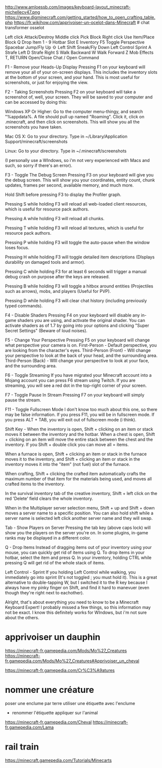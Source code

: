 http://www.amloessb.com/images/keyboard-layout_minecraft-michellecv47.png
https://www.digminecraft.com/getting_started/how_to_open_crafting_table.php
https://fr.wikihow.com/apprivoiser-un-ocelot-dans-Minecraft # chat transformer osselot

Left click    Attack/Destroy
Middle click    Pick Block
Right click    Use Item/Place Block
Q    Drop Item
1 - 9    Hotbar Slot
E    Inventory
F5    Toggle Perspective
Spacebar    Jump/Fly Up
⇧ Left Shift    Sneak/Fly Down
Left Control    Sprint
A    Strafe Left
D    Strafe Right
S    Walk Backward
W    Walk Forward
Z    Mob Effects
T, RETURN    Open/Close Chat
/    Open Command


F1 - Remove your Heads-Up Display
Pressing F1 on your keyboard will remove your all of your on-screen displays. This includes the inventory slots at the bottom of your screen, and your hand. This is most useful for screenshots, or just for enjoying the view.

F2 - Taking Screenshots
Pressing F2 on your keyboard will take a screenshot of, well, your screen. They will be saved to your computer and can be accessed by doing this:

Windows XP Or Higher: Go to the computer menu-thingy, and search "%appdata%. A file should pull up named "Roaming". Click it, click on .minecraft, and then click on screenshots. This will show you all the screenshots you have taken.

Mac OS X: Go to your directory. Type in ~/Library/Application Support/minecraft/screenshots

Linux: Go to your directory. Type in ~/.minecraft/screenshots

(I personally use a WIndows, so i'm not very experienced with Macs and such, so sorry if there's an error).

F3 - Toggle The Debug Screen
Pressing F3 on your keyboard will give you the debug screen. This will show you your coordinates, entity count, chunk updates, frames per second, available memory, and much more.

Hold Shift before pressing F3 to display the Profiler graph.

Pressing S while holding F3 will reload all web-loaded client resources, which is useful for resource pack authors.

Pressing A while holding F3 will reload all chunks.

Pressing T while holding F3 will reload all textures, which is useful for resource pack authors.

Pressing P while holding F3 will toggle the auto-pause when the window loses focus.

Pressing H while holding F3 will toggle detailed item descriptions (DIsplays durability on damaged tools and armor).

Pressing C while holding F3 for at least 6 seconds will trigger a manual debug crash on purpose after the keys are released.

Pressing B while holding F3 will toggle a hitbox around entities (Projectiles such as arrows), mobs, and players (Useful for PVP).

Pressing D while holding F3 will clear chat history (including previously typed commands).

F4 - Disable Shaders
Pressing F4 on your keyboard will disable any in-game shaders you are using, and activate the original shader. You can activate shaders as of 1.7 by going into your options and clicking "Super Secret Settings" (Beware of loud noises).

F5 - Change Your Perspective
Pressing F5 on your keyboard will change what perspective your camera is on.
First-Person - Default perspective, you are looking from the character's eyes.
Third-Person (Front) - WIll change your perspective to look at the back of your head, and the surrounding area.
Third-Person (Back) - WIll change your perspective to look at your face, and the surrounding area.

F6 - Toggle Streaming
If you have migrated your Minecraft account into a Mojang account you can press F6 stream using Twitch. If you are streaming, you will see a red dot in the top-right corner of your screen.

F7 - Toggle Pause In Stream
Pressing F7 on your keyboard will simply pause the stream.

F11 - Toggle Fullscreen Mode
I don't know too much about this one, so there may be false information. If you press F11, you will be in fullscreen mode.
If you press ALT + TAB, you will exit out of fullscreen mode (i think).

Shift Key -
When the inventory is open, Shift + clicking on an item or stack moves it between the inventory and the hotbar.
When a chest is open, Shift + clicking on an item will move the entire stack between the chest and the inventory. If you Shift + double click you can move all = items.

When a furnace is open, Shift + clicking an item or stack in the furnace moves it to the inventory, and Shift + clicking an item or stack in the inventory moves it into the "item" (not fuel) slot of the furnace.

When crafting, Shift + clicking the crafted item automatically crafts the maximum number of that item for the materials being used, and moves all crafted items to the inventory.

In the survival inventory tab of the creative inventory, Shift + left click on the red 'Delete' field clears the whole inventory.

When in the Multiplayer server selection menu, Shift + up and Shift + down moves a server name to a specific position. You can also hold shift while a server name is selected left click another server name and they will swap.

Tab - Show Players on Server
Pressing the tab key (above caps lock) will show you the players on the server you're on. In some plugins, in-game ranks may be displayed in a different color.

Q - Drop Items
Instead of dragging items out of your inventory using your mouse, you can quickly get rid of items using Q.
To drop items in your hotbar, select the item and press Q. In your inventory, holding CTRL while pressing Q will get rid of the whole stack of items.

Left Control - Sprint
If you holding Left Control while walking, you immediately go into sprint (It's not toggled ; you must hold it).
This is a great alternative to double-tapping W, but I switched it to the R key because I always have my pinky finger on Shift, and find it hard to manevuer (even though they're right next to eachother).

Alright, that's about everything you need to know to be a Minecraft Keyboard Expert!
I probably missed a few things, so this information may not be exact.
I know this definitely works for WIndows, but i'm not sure about the others.

# apprivoiser un dauphin
https://minecraft-fr.gamepedia.com/Mods/Mo%27_Creatures
https://minecraft-fr.gamepedia.com/Mods/Mo%27_Creatures#Apprivoiser_un_cheval


https://minecraft-fr.gamepedia.com/Cr%C3%A9atures

# nommer une créature
poser une enclume par terre
utiliser une étiquette avec l'enclume
- renommer l'étiquette
appliquer sur l'animal

https://minecraft-fr.gamepedia.com/Cheval
https://minecraft-fr.gamepedia.com/Lama

# rail train
https://minecraft.gamepedia.com/Tutorials/Minecarts
